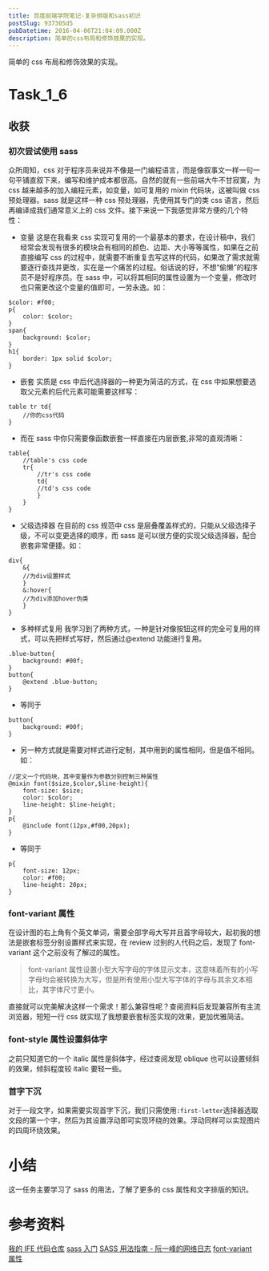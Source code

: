 ```yaml
---
title: 百度前端学院笔记-复杂排版和sass初识
postSlug: 937305d5
pubDatetime: 2016-04-06T21:04:09.000Z
description: 简单的css布局和修饰效果的实现。
---
```


简单的 css 布局和修饰效果的实现。

<!-- more -->

# Task_1_6

## 收获

### 初次尝试使用 sass

众所周知，css 对于程序员来说并不像是一门编程语言，而是像叙事文一样一句一句平铺直叙下来，编写和维护成本都很高。自然的就有一些前端大牛不甘寂寞，为 css 越来越多的加入编程元素，如变量，如可复用的 mixin 代码块，这被叫做 css 预处理器。sass 就是这样一种 css 预处理器，先使用其专门的类 css 语言，然后再编译成我们通常意义上的 css 文件。接下来说一下我感觉非常方便的几个特性：

- 变量
  这是在我看来 css 实现可复用的一个最基本的要求，在设计稿中，我们经常会发现有很多的模块会有相同的颜色、边距、大小等等属性，如果在之前直接编写 css 的过程中，就需要不断重复去写这样的代码，如果改了需求就需要逐行查找并更改，实在是一个痛苦的过程。俗话说的好，不想“偷懒”的程序员不是好程序员。在 sass 中，可以将其相同的属性设置为一个变量，修改时也只需更改这个变量的值即可，一劳永逸。如：

```
$color: #f00;
p{
	color: $color;
}
span{
	background: $color;
}
h1{
	border: 1px solid $color;
}
```

- 嵌套
  实质是 css 中后代选择器的一种更为简洁的方式，在 css 中如果想要选取父元素的后代元素可能需要这样写：

```
table tr td{
	//你的css代码
}
```

- 而在 sass 中你只需要像函数嵌套一样直接在内层嵌套,非常的直观清晰：

```
table{
    //table's css code
    tr{
        //tr's css code
        td{
        //td's css code
        }
    }
}
```

- 父级选择器
  在目前的 css 规范中 css 是层叠覆盖样式的，只能从父级选择子级，不可以变更选择的顺序，而 sass 是可以很方便的实现父级选择器，配合嵌套非常便捷。如：

```
div{
    &{
    //为div设置样式
    }
    &:hover{
    //为div添加hover伪类
    }
}
```

- 多种样式复用
  我学习到了两种方式，一种是针对像按钮这样的完全可复用的样式，可以先把样式写好，然后通过@extend 功能进行复用。

```
.blue-button{
	background: #00f;
}
button{
	@extend .blue-button;
}
```

- 等同于

```
button{
	background: #00f;
}
```

- 另一种方式就是需要对样式进行定制，其中用到的属性相同，但是值不相同。如：

```
//定义一个代码块，其中变量作为参数分别控制三种属性
@mixin font($size,$color,$line-height){
	font-size: $size;
	color: $color;
	line-height: $line-height;
}
p{
	@include font(12px,#f00,20px);
}
```

- 等同于

```
p{
	font-size: 12px;
	color: #f00;
	line-height: 20px;
}
```

### font-variant 属性

在设计图的右上角有个英文单词，需要全部字母大写并且首字母较大，起初我的想法是嵌套标签分别设置样式来实现，在 review 过别的人代码之后，发现了 font-variant 这个之前没有了解过的属性。

> font-variant 属性设置小型大写字母的字体显示文本，这意味着所有的小写字母均会被转换为大写，但是所有使用小型大写字体的字母与其余文本相比，其字体尺寸更小。

直接就可以完美解决这样一个需求！那么兼容性呢？查阅资料后发现兼容所有主流浏览器，短短一行 css 就实现了我想要嵌套标签实现的效果，更加优雅简洁。

### font-style 属性设置斜体字

之前只知道它的一个 italic 属性是斜体字，经过查阅发现 oblique 也可以设置倾斜的效果，倾斜程度较 italic 要轻一些。

### 首字下沉

对于一段文字，如果需要实现首字下沉，我们只需使用`:first-letter`选择器选取文段的第一个字，然后为其设置浮动即可实现环绕的效果。浮动同样可以实现图片的四周环绕效果。

# 小结

这一任务主要学习了 sass 的用法，了解了更多的 css 属性和文字排版的知识。

# 参考资料

[我的 IFE 代码仓库](https://github.com/xdlrt/IFE-1)
[sass 入门](https://www.w3cplus.com/sassguide/)
[SASS 用法指南 - 阮一峰的网络日志](https://www.ruanyifeng.com/blog/2012/06/sass.html)
[font-variant 属性](https://www.w3school.com.cn/cssref/pr_font_font-variant.asp)
